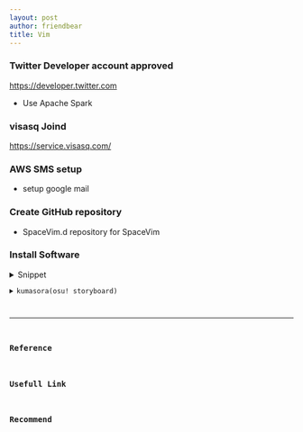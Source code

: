 ```yaml
---
layout: post
author: friendbear
title: Vim
---
```


### Twitter Developer account approved 
<https://developer.twitter.com>
- Use Apache Spark 

### visasq Joind
<https://service.visasq.com/>

### AWS SMS setup
- setup google mail

### Create GitHub repository
- SpaceVim.d repository for SpaceVim

### Install Software

<details>
<summary>Snippet</summary>
<pre>
<code>
#!/usr/bin/env amm
@main
def ThreadCommunication(args: String*) = {

<code>
#!/usr/bin/env amm
@main
def ProducerConsumerLevel3(args: String*) = {
}
</code>
</pre>
</details>
<details>

    
<summary>kumasora(osu! storyboard)</summary>
<pre>
<code>
</code>
</pre>
</details>

---

### Reference

### Usefull Link

### Recommend
